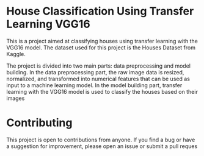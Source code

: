 # House Classification Using Transfer Learning VGG16

This is a project aimed at classifying houses using transfer learning with the VGG16 model. The dataset used for this project is the Houses Dataset from Kaggle.

The project is divided into two main parts: data preprocessing and model building. In the data preprocessing part, the raw image data is resized, normalized, and transformed into numerical features that can be used as input to a machine learning model. In the model building part, transfer learning with the VGG16 model is used to classify the houses based on their images


# Contributing
This project is open to contributions from anyone. If you find a bug or have a suggestion for improvement, please open an issue or submit a pull reques

